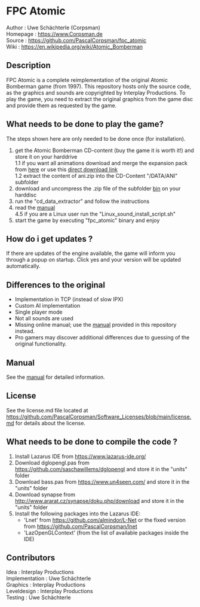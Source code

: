 # FPC Atomic

Author   : Uwe Schächterle (Corpsman)  
Homepage : https://www.Corpsman.de  
Source   : https://github.com/PascalCorpsman/fpc_atomic  
Wiki     : https://en.wikipedia.org/wiki/Atomic_Bomberman

## Description
FPC Atomic is a complete reimplementation of the original Atomic Bomberman game (from 1997). This repository hosts only the source code, as the graphics and sounds are copyrighted by Interplay Productions. To play the game, you need to extract the original graphics from the game disc and provide them as requested by the game.

## What needs to be done to play the game?
The steps shown here are only needed to be done once (for installation).

1. get the Atomic Bomberman CD-content (buy the game it is worth it!) and store it on your harddrive  
   1.1 if you want all animations download and merge the expansion pack from [here](https://www.oocities.org/timessquare/tower/4056/ani.html) or use this [direct download link](https://www.oocities.org/timessquare/tower/4056/download/ani.zip)  
   1.2 extract the content of ani.zip into the CD-Content "/DATA/ANI" subfolder
2. download and uncompress the .zip file of the subfolder [bin](https://github.com/PascalCorpsman/fpc_atomic/tree/main/bin) on your harddisc
3. run the "cd_data_extractor" and follow the instructions
4. read the [manual](MANUAL.md)  
4.5 if you are a Linux user run the "Linux_sound_install_script.sh"
1. start the game by executing "fpc_atomic" binary and enjoy

## How do i get updates ?
If there are updates of the engine available, the game will inform you through a popup on startup. Click yes and your version will be updated automatically.

## Differences to the original

- Implementation in TCP (instead of slow IPX)
- Custom AI implementation
- Single player mode
- Not all sounds are used
- Missing online manual; use the [manual](MANUAL.md) provided in this repository instead.
- Pro gamers may discover additional differences due to guessing of the original functionality.

## Manual
See the [manual](MANUAL.md) for detailed information.

## License
See the license.md file located at https://github.com/PascalCorpsman/Software_Licenses/blob/main/license.md for details about the license.

## What needs to be done to compile the code ?

1. Install Lazarus IDE from https://www.lazarus-ide.org/
2. Download dglopengl.pas from https://github.com/saschawillems/dglopengl and store it in the "units" folder
3. Download bass.pas from https://www.un4seen.com/ and store it in the "units" folder
4. Download synapse from http://www.ararat.cz/synapse/doku.php/download and store it in the "units" folder
5. Install the following packages into the Lazarus IDE:
    - 'Lnet' from https://github.com/almindor/L-Net or the fixed version from https://github.com/PascalCorpsman/lnet
    - 'LazOpenGLContext' (from the list of available packages inside the IDE)

## Contributors
Idea : Interplay Productions  
Implementation : Uwe Schächterle  
Graphics : Interplay Productions  
Leveldesign : Interplay Productions  
Testing : Uwe Schächterle
